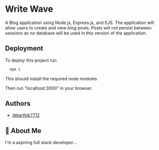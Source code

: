 
# Write Wave 

A Blog application using Node.js, Express.js, and EJS. The application will allow users to create and view blog posts. Posts will not persist between sessions as no database will be used in this version of the application.










## Deployment

To deploy this project run

```bash
  npm i 
```
This should install the required node modules

Then run "localhost:3000" in your browser.

## Authors

- [@karthik7712](https://github.com/karthik7712)


## 🚀 About Me
I'm a aspiring full stack developer...

